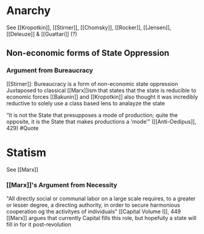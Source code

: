 # Anarchy
See [[Kropotkin]], [[Stirner]], [[Chomsky]], [[Rocker]], [[Jensen]], [[Deleuze]] & [[Guattari]] (?)

## Non-economic forms of State Oppression
### Argument from Bureaucracy
[[Stirner]]: Bureaucracy is a form of non-economic state oppression
	Juxtaposed to classical [[Marx]]ism that states that the state is reducible to economic forces
[[Bakunin]] and [[Kropotkin]] also thought it was incredibly reductive to solely use a class based lens to analayze the state

“It is not the State that presupposes a mode of production; quite the opposite, it is the State that makes productions a ‘mode’” ([[Anti-Oedipus]], 429) #Quote 

# Statism
See [[Marx]]

### [[Marx]]'s Argument from Necessity
"All directly social or communal labor on a large scale requires, to a greater or lesser degree, a directing authority, in order to secure harmonious cooperation og the activityes of individuals" [[Capital Volume I]], 449
	[[Marx]] argues that currently Capital fills this role, but hopefully a state will fill in for it post-revolution